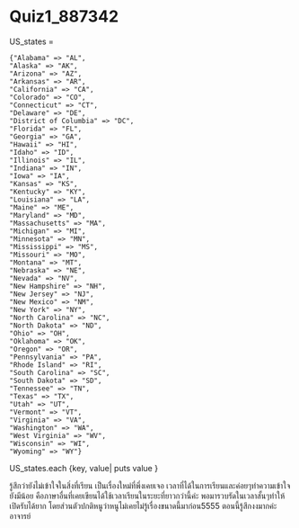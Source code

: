 # Quiz1_887342
US_states = 

	{"Alabama" => "AL",
	"Alaska" => "AK",
	"Arizona" => "AZ",
	"Arkansas" => "AR",
	"California" => "CA",
	"Colorado" => "CO",
	"Connecticut" => "CT",
	"Delaware" => "DE",
	"District of Columbia" => "DC",
	"Florida" => "FL",
	"Georgia" => "GA",
	"Hawaii" => "HI",
	"Idaho" => "ID",
	"Illinois" => "IL",
	"Indiana" => "IN",
	"Iowa" => "IA",
	"Kansas" => "KS",
	"Kentucky" => "KY",
	"Louisiana" => "LA",
	"Maine" => "ME",
	"Maryland" => "MD",
	"Massachusetts" => "MA",
	"Michigan" => "MI",
	"Minnesota" => "MN",
	"Mississippi" => "MS",
	"Missouri" => "MO",
	"Montana" => "MT",
	"Nebraska" => "NE",
	"Nevada" => "NV",
	"New Hampshire" => "NH",
	"New Jersey" => "NJ",
	"New Mexico" => "NM",
	"New York" => "NY",
	"North Carolina" => "NC",
	"North Dakota" => "ND",
	"Ohio" => "OH",
	"Oklahoma" => "OK",
	"Oregon" => "OR",
	"Pennsylvania" => "PA",
	"Rhode Island" => "RI",
	"South Carolina" => "SC",
	"South Dakota" => "SD",
	"Tennessee" => "TN",
	"Texas" => "TX",
	"Utah" => "UT",
	"Vermont" => "VT",
	"Virginia" => "VA",
	"Washington" => "WA",
	"West Virginia" => "WV",
	"Wisconsin" => "WI",
	"Wyoming" => "WY"}
	
US_states.each {key, value| puts value }

รู้สึกว่ายังไม่เข้าใจในสิ่งที่เรียน เป็นเรื่องใหม่ที่พึ่งเคยเจอ เวลาที่ได้ในการเรียนและค่อยๆทำความเข้าใจยังมีน้อย
คือภาษาอื่นที่เคยเขียนได้ใช้เวลาเรียนในระยะที่ยาวกว่านี้ค่ะ พอมารวบรัดในเวลาสั้นๆทำให้เปิดรับได้ยาก
โดยส่วนตัวปกติหนูว่าหนูไม่เคยไม่รู้เรื่องขนาดนี้มาก่อน5555 ตอนนี้รู้สึกงงมากค่ะอาจารย์
